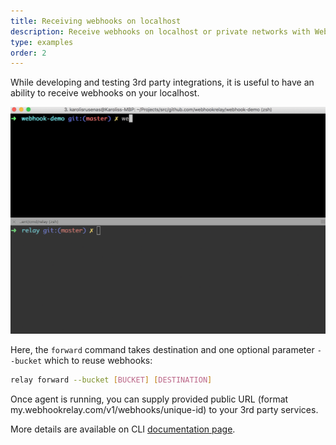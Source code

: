 ```yaml
---
title: Receiving webhooks on localhost
description: Receive webhooks on localhost or private networks with Webhook Relay forward command
type: examples
order: 2
---
```


While developing and testing 3rd party integrations, it is useful to have an ability to receive webhooks on your localhost.

![webhook forward](/images/examples/relay-forward.gif)

Here, the `forward` command takes destination and one optional parameter `--bucket` which to reuse webhooks:

```bash
relay forward --bucket [BUCKET] [DESTINATION]
```

Once agent is running, you can supply provided public URL (format my.webhookrelay.com/v1/webhooks/unique-id) to your 3rd party services.

More details are available on CLI [documentation page](/v1/guide/cli.html#Forward).